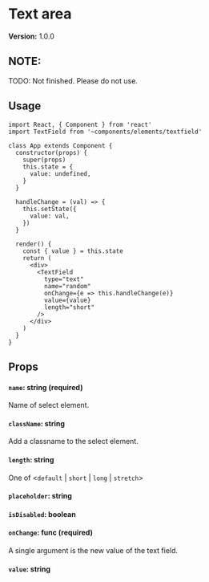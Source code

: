 # Text area

**Version:** 1.0.0

## NOTE:

TODO: Not finished. Please do not use.

## Usage

```react
import React, { Component } from 'react'
import TextField from '~components/elements/textfield'

class App extends Component {
  constructor(props) {
    super(props)
    this.state = {
      value: undefined,
    }
  }

  handleChange = (val) => {
    this.setState({
      value: val,
    })
  }

  render() {
    const { value } = this.state
    return (
      <div>
        <TextField
          type="text"
          name="random"
          onChange={e => this.handleChange(e)}
          value={value}
          length="short"
        />
      </div>
    )
  }
}
```

## Props

#### `name`: string (required)

Name of select element.

#### `className`: string

Add a classname to the select element.

#### `length`: string

One of <`default` | `short` | `long` | `stretch`>

#### `placeholder`: string



#### `isDisabled`: boolean



#### `onChange`: func (required)

A single argument is the new value of the text field.

#### `value`: string



